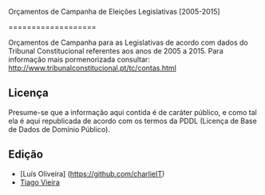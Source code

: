 Orçamentos de Campanha de Eleições Legislativas [2005-2015]

===================

Orçamentos de Campanha para as Legislativas de acordo com dados do Tribunal Constitucional referentes aos anos de 2005 a 2015. Para informação mais pormenorizada consultar:
http://www.tribunalconstitucional.pt/tc/contas.html

##  Licença

Presume-se que a informação aqui contida é de caráter público, e como tal ela é aqui republicada de acordo com os termos da PDDL (Licença de Base de Dados de Domínio Público).

## Edição
 * [Luís Oliveira] (https://github.com/charlieIT)
 * [Tiago Vieira](https://github.com/TMMV)

